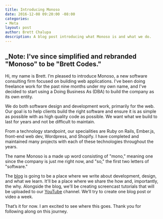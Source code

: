 ```yaml
---
title: Introducing Monoso
date: 2016-12-08 09:20:00 -08:00
categories:
- Meta
layout: post
author: Brett Chalupa
description: A blog post introducing what Monoso is and what we do.
---
```


_Note: I've since simplified and rebranded "Monoso" to be "Brett Codes."
---

Hi, my name is Brett. I’m pleased to introduce Monoso, a new software consulting firm focused on building web applications. I've been doing freelance work for the past nine months under my own name, and I've decided to start using a Doing Business As (DBA) to build the company as its own entity.

We do both software design and development work, primarily for the web. Our goal is to help clients build the right software and ensure it is as simple as possible with as high quality code as possible. We want what we build to last for years and not be difficult to maintain.

From a technology standpoint, our specialities are Ruby on Rails, Ember.js, front-end web dev, Wordpress, and Shopify. I have completed and maintained many projects with each of these technologies throughout the years.

The name Monoso is a made up word consisting of "mono," meaning one since the company is just me right now, and "so," the first two letters of "software."

The [blog](/blog) is going to be a place where we write about development, design, and what we learn. It'll be a place where we share the how and, importantly, the why. Alongside the blog, we'll be creating screencast tutorials that will be uploaded to our [YouTube](https://www.youtube.com/channel/UCQXaIyeRqHjK9EK41b8J3yQ) channel. We’ll try to create one blog post or video a week.

That’s it for now. I am excited to see where this goes. Thank you for following along on this journey.

